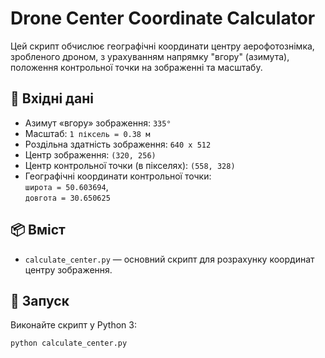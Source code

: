 # Drone Center Coordinate Calculator

Цей скрипт обчислює географічні координати центру аерофотознімка, зробленого дроном, з урахуванням напрямку "вгору" (азимута), положення контрольної точки на зображенні та масштабу.

## 📌 Вхідні дані

- Азимут «вгору» зображення: `335°`
- Масштаб: `1 піксель = 0.38 м`
- Роздільна здатність зображення: `640 x 512`
- Центр зображення: `(320, 256)`
- Центр контрольної точки (в пікселях): `(558, 328)`
- Географічні координати контрольної точки:  
  `широта = 50.603694`,  
  `довгота = 30.650625`

## 📦 Вміст

- `calculate_center.py` — основний скрипт для розрахунку координат центру зображення.

## 🚀 Запуск

Виконайте скрипт у Python 3:

```bash
python calculate_center.py
